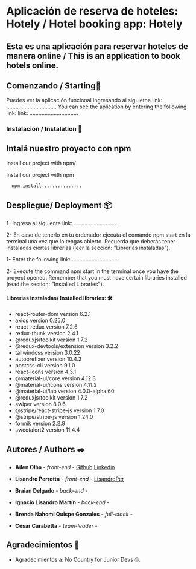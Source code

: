 #  Aplicación de reserva de hoteles: Hotely / Hotel booking app: Hotely

Esta es una aplicación para reservar hoteles de manera online / This is an application to book hotels online. 
-------------------------------------------------------------------------------------------------------------------------------------


## Comenzando / Starting🚀

Puedes ver la aplicación funcional ingresando al siguietne link: .................................
You can see the aplication by entering the following link: link: ................................ 





### Instalación / Instalation 🔧
Intalá nuestro proyecto con npm 
-----------------------------
Install our project with npm/ 

Install our project with npm


```bash
  npm install ..............
```

## Despliegue/ Deployment 📦

1- Ingresa al siguiente link: .............................
 
2- En caso de tenerlo en tu ordenador ejecuta el comando npm start en la terminal una vez que lo tengas abierto. Recuerda que deberás tener instaladas ciertas librerías (leer la sección: "Librerias instaladas").

1- Enter the following link: ...............................

2- Execute the command npm start in the terminal once you have the proyect opened. Remember that you must have certain libraries installed (read the section: "Installed Libraries").
 

#### Librerias instaladas/ Installed libraries: 🛠️
* react-router-dom version 6.2.1
* axios version 0.25.0
* react-redux version 7.2.6
* redux-thunk version 2.4.1
* @reduxjs/toolkit version 1.7.2
* @redux-devtools/extension version 3.2.2
* tailwindcss version 3.0.22
* autoprefixer version 10.4.2
* postcss-cli version 9.1.0
* react-icons version 4.3.1
* @material-ui/core version 4.12.3
* @material-ui/icons version 4.11.2
* @material-ui/lab version 4.0.0-alpha.60
* @reduxjs/toolkit version 1.7.2
* swiper version 8.0.6
* @stripe/react-stripe-js version 1.7.0
* @stripe/stripe-js version 1.24.0
* formik version 2.2.9
* sweetalert2 version 11.4.4


## Autores / Authors ✒️

* **Ailen Olha** - *front-end* - [Github](https://github.com/ailenolha) [Linkedin](https://linkedin.com/in/ailenolha)
* **Lisandro Perrotta** - *front-end* - [LisandroPer](https://github.com/LisandroPer)
* **Braian Delgado** - *back-end* - []()
* **Ignacio Lisandro Martín** - *back-end* - []()
* **Brenda Nahomi Quispe Gonzales** - *full-stack* - []()

* **César Carabetta** - *team-leader* - []()


## Agradecimientos 🎁


* Agradecimientos a: No Country for Junior Devs 🤓.


